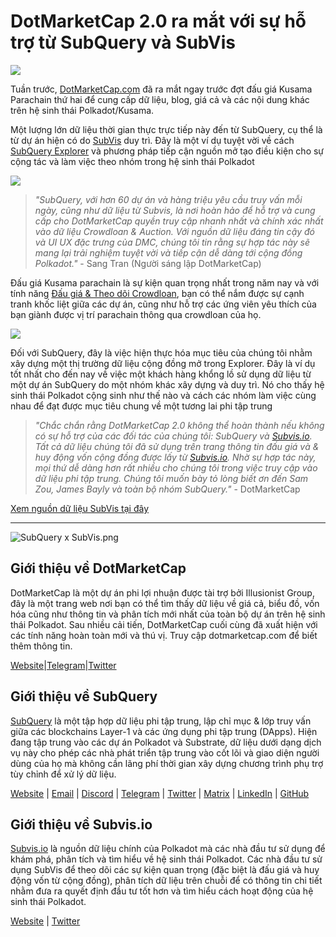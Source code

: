 # DotMarketCap 2.0 ra mắt với sự hỗ trợ từ SubQuery và SubVis

![](https://cdn-images-1.medium.com/max/1600/1*fIxEXupCMUaaMsWQbA7zFQ.gif)

Tuần trước, [DotMarketCap.com](https://dotmarketcap.com/) đã ra mắt ngay trước đợt đấu giá Kusama Parachain thứ hai để cung cấp dữ liệu, blog, giá cả và các nội dung khác trên hệ sinh thái Polkadot/Kusama.

Một lượng lớn dữ liệu thời gian thực trực tiếp này đến từ SubQuery, cụ thể là từ dự án hiện có do [SubVis](https://explorer.subquery.network/subquery/subvis-io/kusama-auction) duy trì. Đây là một ví dụ tuyệt vời về cách [SubQuery Explorer](https://explorer.subquery.network/) và phương pháp tiếp cận nguồn mở tạo điều kiện cho sự cộng tác và làm việc theo nhóm trong hệ sinh thái Polkadot

![](https://cdn-images-1.medium.com/max/1600/1*-UL84MrIB3TtZBkDPwLMmw.png)

> *"SubQuery, với hơn 60 dự án và hàng triệu yêu cầu truy vấn mỗi ngày, cũng như dữ liệu từ Subvis, là nơi hoàn hảo để hỗ trợ và cung cấp cho DotMarketCap quyền truy cập nhanh nhất và chính xác nhất vào dữ liệu Crowdloan & Auction. Với nguồn dữ liệu đáng tin cậy đó và UI UX đặc trưng của DMC, chúng tôi tin rằng sự hợp tác này sẽ mang lại trải nghiệm tuyệt vời và tiếp cận dễ dàng tới cộng đồng Polkadot."* - Sang Tran (Người sáng lập DotMarketCap)

Đấu giá Kusama parachain là sự kiện quan trọng nhất trong năm nay và với tính năng [Đấu giá & Theo dõi Crowdloan](https://dotmarketcap.com/auction), bạn có thể nắm được sự cạnh tranh khốc liệt giữa các dự án, cũng như hỗ trợ các ứng viên yêu thích của bạn giành được vị trí parachain thông qua crowdloan của họ.

![](https://cdn-images-1.medium.com/max/1600/1*n_y-1CUv1BcU2bzCs15djA.png)

Đối với SubQuery, đây là việc hiện thực hóa mục tiêu của chúng tôi nhằm xây dựng một thị trường dữ liệu cộng đồng mở trong Explorer. Đây là ví dụ tốt nhất cho đến nay về việc một khách hàng khổng lồ sử dụng dữ liệu từ một dự án SubQuery do một nhóm khác xây dựng và duy trì. Nó cho thấy hệ sinh thái Polkadot cộng sinh như thế nào và cách các nhóm làm việc cùng nhau để đạt được mục tiêu chung về một tương lai phi tập trung

> *"Chắc chắn rằng DotMarketCap 2.0 không thể hoàn thành nếu không có sự hỗ trợ của các đối tác của chúng tôi: SubQuery và [Subvis.io](http://subvis.io/). Tất cả dữ liệu chúng tôi đã sử dụng trên trang thông tin đấu giá và & huy động vốn cộng đồng được lấy từ [Subvis.io](http://subvis.io/). Nhờ sự hợp tác này, mọi thứ dễ dàng hơn rất nhiều cho chúng tôi trong việc truy cập vào dữ liệu phi tập trung. Chúng tôi muốn bày tỏ lòng biết ơn đến Sam Zou, James Bayly và toàn bộ nhóm SubQuery."* - DotMarketCap

[Xem nguồn dữ liệu SubVis tại đây](https://explorer.subquery.network/subquery/subvis-io/kusama-auction)

---

![SubQuery x SubVis.png](https://cdn-images-1.medium.com/max/1600/1*ZOtmJdlgr-5H4BAt2gVKLw.png)

## **Giới thiệu về DotMarketCap**

DotMarketCap là một dự án phi lợi nhuận được tài trợ bởi Illusionist Group, đây là một trang web nơi bạn có thể tìm thấy dữ liệu về giá cả, biểu đồ, vốn hóa cũng như thông tin và phân tích mới nhất của toàn bộ dự án trên hệ sinh thái Polkadot. Sau nhiều cải tiến, DotMarketCap cuối cùng đã xuất hiện với các tính năng hoàn toàn mới và thú vị. Truy cập dotmarketcap.com để biết thêm thông tin.

[Website](http://dotmarketcap.com/)|[Telegram](https://t.me/DotMarketCap_ANN)|[Twitter](https://twitter.com/DotMarketCap?ref_src=twsrc%5Egoogle%7Ctwcamp%5Eserp%7Ctwgr%5Eauthor)

## **Giới thiệu về SubQuery**

[SubQuery](https://subquery.network/) là một tập hợp dữ liệu phi tập trung, lập chỉ mục & lớp truy vấn giữa các blockchains Layer-1 và các ứng dụng phi tập trung (DApps). Hiện đang tập trung vào các dự án Polkadot và Substrate, dữ liệu dưới dạng dịch vụ này cho phép các nhà phát triển tập trung vào cốt lõi và giao diện người dùng của họ mà không cần lãng phí thời gian xây dựng chương trình phụ trợ tùy chỉnh để xử lý dữ liệu.

[Website](https://subquery.network/) | [Email](mailto:hello@subquery.network) | [Discord](https://discord.com/invite/78zg8aBSMG) | [Telegram](https://t.me/subquerynetwork) | [Twitter](https://twitter.com/subquerynetwork) | [Matrix](https://matrix.to/#/#subquery:matrix.org) | [LinkedIn](https://www.linkedin.com/company/subquery) | [GitHub](https://github.com/subquery)

## **Giới thiệu về Subvis.io**

[Subvis.io](https://dotmarketcap.com/blog-detail/541/Subvis.io) là nguồn dữ liệu chính của Polkadot mà các nhà đầu tư sử dụng để khám phá, phân tích và tìm hiểu về hệ sinh thái Polkadot. Các nhà đầu tư sử dụng SubVis để theo dõi các sự kiện quan trọng (đặc biệt là đấu giá và huy động vốn từ cộng đồng), phân tích dữ liệu trên chuỗi để có thông tin chi tiết nhằm đưa ra quyết định đầu tư tốt hơn và tìm hiểu cách hoạt động của hệ sinh thái Polkadot.

[Website](https://www.subvis.io/) | [Twitter](https://twitter.com/subvisioapp)
